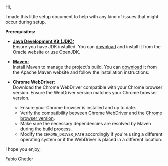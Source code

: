 Hi,

I made this little setup document to help with any kind of issues that might occur during setup.

**Prerequisites:**

- **[Java Development Kit (JDK):](https://www.oracle.com/java/)**  
  Ensure you have JDK installed. You can [download](https://www.oracle.com/java/) and install it from the Oracle website or use OpenJDK.

- **[Maven:](https://maven.apache.org/)**  
  Install Maven to manage the project's build. You can [download](https://maven.apache.org/) it from the Apache Maven website and follow the installation instructions.

- **Chrome WebDriver:**  
  Download the Chrome WebDriver compatible with your Chrome browser version. Ensure the WebDriver version matches your Chrome browser version.  
  - Ensure your Chrome browser is installed and up to date.
  - Verify the compatibility between Chrome WebDriver and the [Chrome browser version](https://www.google.com/chrome/).
  - Make sure the necessary dependencies are resolved by Maven during the build process.
  - Modify the `CHROME_DRIVER_PATH` accordingly if you're using a different operating system or if the WebDriver is placed in a different location.

I hope you enjoy,

Fabio Ghetler
